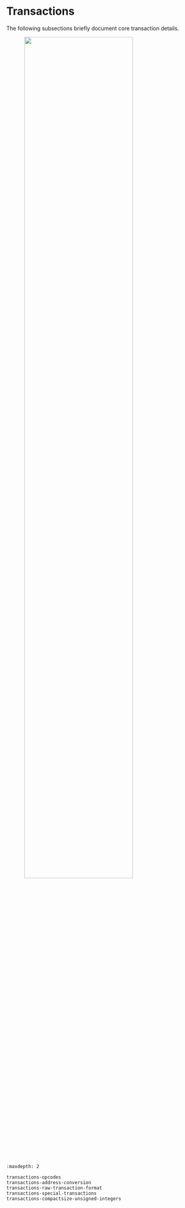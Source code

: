 # Transactions

The following subsections briefly document core transaction details.

<img src="https://files.readme.io/0a51d76-businessplan.svg" alt="" style="width:75%;text-align:center;"/>

```{toctree}
:maxdepth: 2

transactions-opcodes
transactions-address-conversion
transactions-raw-transaction-format
transactions-special-transactions
transactions-compactsize-unsigned-integers
```
